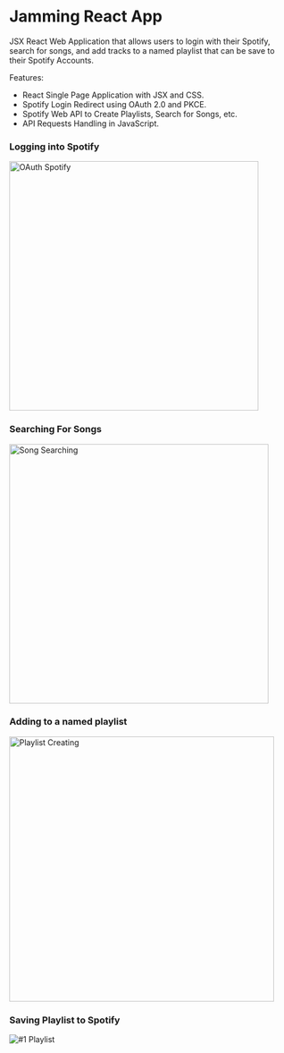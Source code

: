 # Jamming React App 
JSX React Web Application that allows users to login with their Spotify, search for songs, and add tracks to a named playlist that can be save to their Spotify Accounts. 

Features: 

- React Single Page Application with JSX and CSS. 
- Spotify Login Redirect using OAuth 2.0 and PKCE. 
- Spotify Web API to Create Playlists, Search for Songs, etc. 
- API Requests Handling in JavaScript. 

### Logging into Spotify

<img width="446" alt="OAuth Spotify" src="https://github.com/user-attachments/assets/6ad59348-5177-4b6f-92f9-8b040e793044">

### Searching For Songs

<img width="464" alt="Song Searching" src="https://github.com/user-attachments/assets/2650020f-b55a-4e3b-a9ed-6c8957e1eac7">

### Adding to a named playlist

<img width="474" alt="Playlist Creating" src="https://github.com/user-attachments/assets/6bba92ec-1330-4361-b131-03022c63d954">

### Saving Playlist to Spotify

![#1 Playlist](https://github.com/user-attachments/assets/c5a9d864-4e9f-4bd9-81c8-150345b1f3e3)
